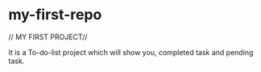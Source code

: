 # my-first-repo
// MY FIRST PROJECT//

It is a To-do-list project which will show you, completed task and pending task.
